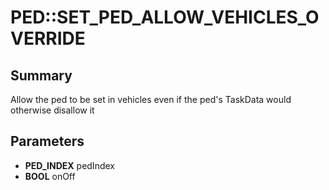 # PED::SET_PED_ALLOW_VEHICLES_OVERRIDE

## Summary
Allow the ped to be set in vehicles even if the ped's TaskData would otherwise disallow it

## Parameters
* **PED_INDEX** pedIndex
* **BOOL** onOff